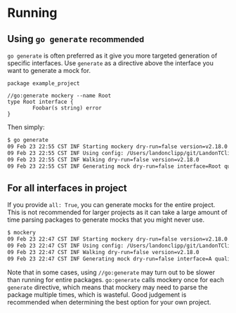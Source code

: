 Running
========

Using `go generate` <small>recommended</small>
--------------------

`go generate` is often preferred as it give you more targeted generation of specific interfaces. Use `generate` as a directive above the interface you want to generate a mock for.

``` golang
package example_project

//go:generate mockery --name Root
type Root interface {
        Foobar(s string) error
}
```

Then simply:

``` bash
$ go generate      
09 Feb 23 22:55 CST INF Starting mockery dry-run=false version=v2.18.0
09 Feb 23 22:55 CST INF Using config: /Users/landonclipp/git/LandonTClipp/mockery/.mockery.yaml dry-run=false version=v2.18.0
09 Feb 23 22:55 CST INF Walking dry-run=false version=v2.18.0
09 Feb 23 22:55 CST INF Generating mock dry-run=false interface=Root qualified-name=github.com/vektra/mockery/v2/pkg/fixtures/example_project version=v2.18.0
```

For all interfaces in project
------------------------------

If you provide `all: True`, you can generate mocks for the entire project. This is not recommended for larger projects as it can take a large amount of time parsing packages to generate mocks that you might never use.

```bash
$ mockery
09 Feb 23 22:47 CST INF Starting mockery dry-run=false version=v2.18.0
09 Feb 23 22:47 CST INF Using config: /Users/landonclipp/git/LandonTClipp/mockery/.mockery.yaml dry-run=false version=v2.18.0
09 Feb 23 22:47 CST INF Walking dry-run=false version=v2.18.0
09 Feb 23 22:47 CST INF Generating mock dry-run=false interface=A qualified-name=github.com/vektra/mockery/v2/pkg/fixtures version=v2.18.0
```

Note that in some cases, using `//go:generate` may turn out to be slower than running for entire packages. `go:generate` calls mockery once for each `generate` directive, which means that mockery may need to parse the package multiple times, which is wasteful. Good judgement is recommended when determining the best option for your own project.